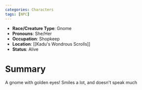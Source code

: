 ```yaml
---
categories: Characters
tags: [NPC]
---
```

- **Race/Creature Type**: Gnome
- **Pronouns**:  She/Her
- **Occupation**: Shopkeep
- **Location**: [[Kadu's Wondrous Scrolls]]
- **Status**: Alive

# Summary
A gnome with golden eyes! Smiles a lot, and doesn't speak much